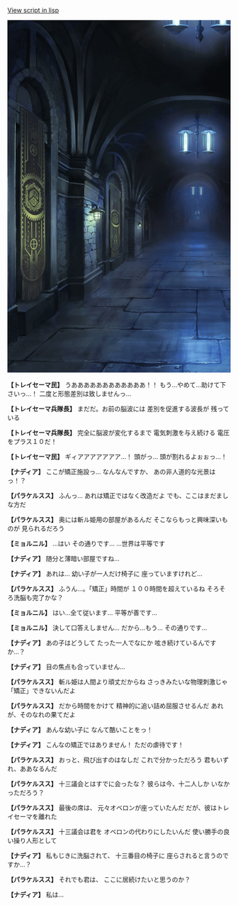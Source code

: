 [View script in lisp](../scripts/100202061.txt)

![201_center.png](../images/backgrounds/201_center.png)

**【トレイセーマ民】**
うああああああああああああ！！
もう…やめて…助けて下さいっ…！
二度と形態差別は致しませんっ…

**【トレイセーマ兵隊長】**
まだだ。お前の脳波には
差別を促進する波長が
残っている

**【トレイセーマ兵隊長】**
完全に脳波が変化するまで
電気刺激を与え続ける
電圧をプラス１０だ！

**【トレイセーマ民】**
ギィアアアアアアア…！
頭がっ…
頭が割れるよぉぉっ…！

**【ナディア】**
ここが矯正施設っ…
なんなんですか、
あの非人道的な光景はっ！？

**【パラケルスス】**
ふんっ…
あれは矯正ではなく改造だよ
でも、ここはまだましな方だ

**【パラケルスス】**
奥には斬ル姫用の部屋があるんだ
そこならもっと興味深いものが
見られるだろう

**【ミョルニル】**
…はい
その通りです…
…世界は平等です

**【ナディア】**
随分と薄暗い部屋ですね…

**【ナディア】**
あれは…
幼い子が一人だけ椅子に
座っていますけれど…

**【パラケルスス】**
ふうん…。「矯正」時間が
１００時間を超えているね
そろそろ洗脳も完了かな？

**【ミョルニル】**
はい…全て従います…
平等が善です…

**【ミョルニル】**
決して口答えしません…
だから…もう…
その通りです…

**【ナディア】**
あの子はどうして
たった一人でなにか
呟き続けているんですか…？

**【ナディア】**
目の焦点も合っていません…

**【パラケルスス】**
斬ル姫は人間より頑丈だからね
さっきみたいな物理刺激じゃ
「矯正」できないんだよ

**【パラケルスス】**
だから時間をかけて
精神的に追い詰め屈服させるんだ
あれが、そのなれの果てだよ

**【ナディア】**
あんな幼い子に
なんて酷いことをっ！

**【ナディア】**
こんなの矯正ではありません！
ただの虐待です！

**【パラケルスス】**
おっと、飛び出すのはなしだ
これで分かっただろう
君もいずれ、ああなるんだ

**【パラケルスス】**
十三議会とはすでに会ったな？
彼らは今、十二人しか
いなかっただろう？

**【パラケルスス】**
最後の席は、
元々オベロンが座っていたんだ
だが、彼はトレイセーマを離れた

**【パラケルスス】**
十三議会は君を
オベロンの代わりにしたいんだ
使い勝手の良い操り人形として

**【ナディア】**
私もじきに洗脳されて、
十三番目の椅子に
座らされると言うのですか…？

**【パラケルスス】**
それでも君は、
ここに居続けたいと思うのか？

**【ナディア】**
私は…